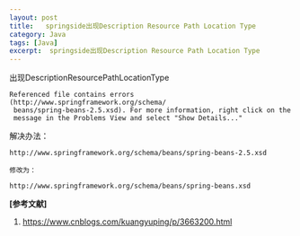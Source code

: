 ```yaml
---
layout: post
title:   springside出现Description Resource Path Location Type 
category: Java
tags: [Java]
excerpt:  springside出现Description Resource Path Location Type
---
```



出现DescriptionResourcePathLocationType

	Referenced file contains errors (http://www.springframework.org/schema/
	 beans/spring-beans-2.5.xsd). For more information, right click on the
	 message in the Problems View and select "Show Details..."


解决办法：

	http://www.springframework.org/schema/beans/spring-beans-2.5.xsd
	
	修改为：
	
	http://www.springframework.org/schema/beans/spring-beans.xsd

**[参考文献]**

1. <https://www.cnblogs.com/kuangyuping/p/3663200.html>




